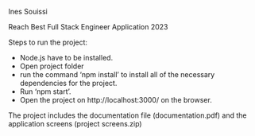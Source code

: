 Ines Souissi

Reach Best Full Stack Engineer Application 2023

Steps to run the project:

- Node.js have to be installed.
- Open project folder
- run the command ‘npm install’ to install all of the necessary dependencies for the project.
- Run ‘npm start’.
- Open the project on http://localhost:3000/ on the browser.

The project includes the documentation file (documentation.pdf)
and the application screens (project screens.zip)
